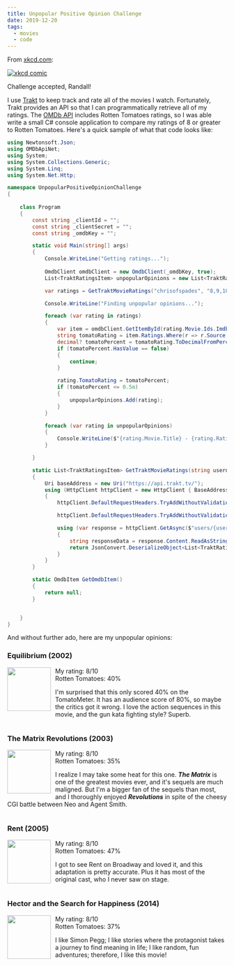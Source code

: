 ```yaml
---
title: Unpopular Positive Opinion Challenge
date: 2019-12-20
tags:
  - movies
  - code
---
```


From [xkcd.com](https://xkcd.com/2184/):

[![xkcd comic](https://imgs.xkcd.com/comics/unpopular_opinions.png)](https://xkcd.com/2184/)

Challenge accepted, Randall!

I use [Trakt](https://trakt.tv) to keep track and rate all of the movies I watch. Fortunately, Trakt provides an API so that I can programmatically retrieve all of my ratings. The [OMDb API](https://www.omdbapi.com) includes Rotten Tomatoes ratings, so I was able write a small C# console application to compare my ratings of 8 or greater to Rotten Tomatoes. Here's a quick sample of what that code looks like:

```csharp
using Newtonsoft.Json;
using OMDbApiNet;
using System;
using System.Collections.Generic;
using System.Linq;
using System.Net.Http;

namespace UnpopularPositiveOpinionChallenge
{
    
    class Program
    {
        const string _clientId = "";
        const string _clientSecret = "";
        const string _omdbKey = "";

        static void Main(string[] args)
        {
            Console.WriteLine("Getting ratings...");
            
            OmdbClient omdbClient = new OmdbClient(_omdbKey, true);
            List<TraktRatingsItem> unpopularOpinions = new List<TraktRatingsItem>();

            var ratings = GetTraktMovieRatings("chrisofspades", "8,9,10");

            Console.WriteLine("Finding unpopular opinions...");

            foreach (var rating in ratings)
            {
                var item = omdbClient.GetItemById(rating.Movie.Ids.Imdb);
                string tomatoRating = item.Ratings.Where(r => r.Source == "Rotten Tomatoes").Select(r => r.Value).FirstOrDefault();
                decimal? tomatoPercent = tomatoRating.ToDecimalFromPercentage();
                if (tomatoPercent.HasValue == false)
                {
                    continue;
                }

                rating.TomatoRating = tomatoPercent;
                if (tomatoPercent <= 0.5m)
                {
                    unpopularOpinions.Add(rating);
                }
            }

            foreach (var rating in unpopularOpinions)
            {
                Console.WriteLine($"{rating.Movie.Title} - {rating.Rating} - {rating.TomatoRating}");
            }

        }

        static List<TraktRatingsItem> GetTraktMovieRatings(string username, string ratings)
        {
            Uri baseAddress = new Uri("https://api.trakt.tv/");
            using (HttpClient httpClient = new HttpClient { BaseAddress = baseAddress })
            {
                httpClient.DefaultRequestHeaders.TryAddWithoutValidation("trakt-api-version", "2");

                httpClient.DefaultRequestHeaders.TryAddWithoutValidation("trakt-api-key", _clientId);

                using (var response = httpClient.GetAsync($"users/{username}/ratings/movies/{ratings}").Result)
                {
                    string responseData = response.Content.ReadAsStringAsync().Result;
                    return JsonConvert.DeserializeObject<List<TraktRatingsItem>>(responseData);
                }
            }
        }

        static OmdbItem GetOmdbItem()
        {
            return null;
        }


    }
}
```

And without further ado, here are my unpopular opinions:

### **Equilibrium** (2002) 
<img src="/img/equilibrium.jpg" style="float: left; width: 100px; margin-right: 10px">

My rating: 8/10  
Rotten Tomatoes: 40%

I'm surprised that this only scored 40% on the TomatoMeter. It has an audience score of 80%, so maybe the critics got it wrong. I love the action sequences in this movie, and the gun kata fighting style? Superb.

<div style="clear: both;"></div>

### **The Matrix Revolutions** (2003)  
<img src="/img/matrix-revolutions.jpg" style="float: left; width: 100px; margin-right: 10px">

My rating: 8/10  
Rotten Tomatoes: 35%

I realize I may take some heat for this one. **_The Matrix_** is one of the greatest movies ever, and it's sequels are much maligned. But I'm a bigger fan of the sequels than most, and I thoroughly enjoyed **_Revolutions_** in spite of the cheesy CGI battle between Neo and Agent Smith.

<div style="clear: both;"></div>

### **Rent** (2005)  
<img src="/img/rent.jpg" style="float: left; width: 100px; margin-right: 10px">

My rating: 8/10  
Rotten Tomatoes: 47%

I got to see Rent on Broadway and loved it, and this adaptation is pretty accurate. Plus it has most of the original cast, who I never saw on stage. 

<div style="clear: both;"></div>

### **Hector and the Search for Happiness** (2014) 
<img src="/img/hector.jpg" style="float: left; width: 100px; margin-right: 10px">

My rating: 8/10  
Rotten Tomatoes: 37%

I like Simon Pegg; I like stories where the protagonist takes a journey to find meaning in life; I like random, fun adventures; therefore, I like this movie!
